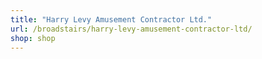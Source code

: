 ```yaml
---
title: "Harry Levy Amusement Contractor Ltd."
url: /broadstairs/harry-levy-amusement-contractor-ltd/
shop: shop
---
```

